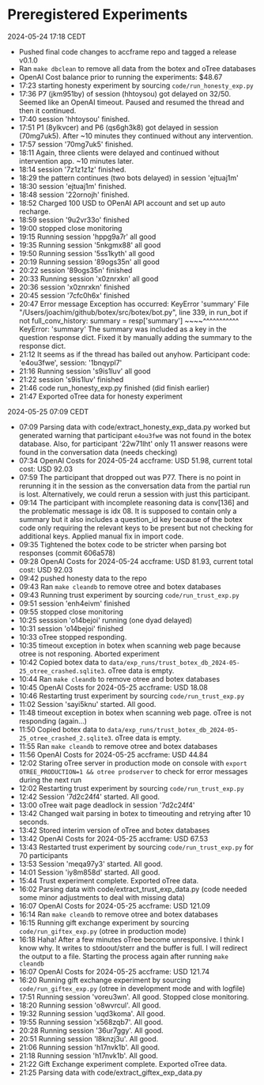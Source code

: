 # Preregistered Experiments

2024-05-24 17:18 CEDT

- Pushed final code changes to accframe repo and tagged a release v0.1.0
- Ran `make dbclean` to remove all data from the botex and oTree databases
- OpenAI Cost balance prior to running the experiments: $48.67
- 17:23 starting honesty experiment by sourcing `code/run_honesty_exp.py`
- 17:36 P7 (jkm951by) of session (hhtoysou) got delayed on 32/50. Seemed like an OpenAI timeout. Paused and resumed the thread and then it continued.
- 17:40 session 'hhtoysou' finished. 
- 17:51 P1 (8ylkvcer) and P6 (qs6gh3k8) got delayed in session (70mg7uk5). After ~10 minutes they continued without any intervention.
- 17:57 session '70mg7uk5' finished.
- 18:11 Again, three clients were delayed and continued without intervention app. ~10 minutes later.
- 18:14 session '7z1z1z1z' finished.
- 18:29 the pattern continues (two bots delayed) in session 'ejtuaj1m'
- 18:30 session 'ejtuaj1m' finished.
- 18:48 session '22ornojh' finished.
- 18:52 Charged 100 USD to OPenAI API account and set up auto recharge.
- 18:59 session '9u2vr33o' finished
- 19:00 stopped close monitoring
- 19:15 Running session 'hppg9a7r' all good
- 19:35 Running session '5nkgmx88' all good
- 19:50 Running session '5ss1kyth' all good
- 20:19 Running session '89ogs35n' all good
- 20:22 session '89ogs35n' finished
- 20:33 Running session 'x0znrxkn' all good
- 20:36 session 'x0znrxkn' finished
- 20:45 session '7cfc0h6x' finished
- 20:47 Error message Exception has occurred: KeyError
'summary'
  File "/Users/joachim/github/botex/src/botex/bot.py", line 339, in run_bot
    if not full_conv_history: summary = resp['summary']
                                        ~~~~^^^^^^^^^^^
KeyError: 'summary'
The summary was included as a key in the question response dict. Fixed it by manually adding the summary to the response dict.
- 21:12 It seems as if the thread has bailed out anyhow. Participant code: 'e4ou3fwe', session: '1bnqypl7'
- 21:16 Running session 's9is1luv' all good
- 21:22 session 's9is1luv' finished
- 21:46 code run_honesty_exp.py finished (did finish earlier)
- 21:47 Exported oTree data for honesty experiment

2024-05-25 07:09 CEDT

- 07:09 Parsing data with code/extract_honesty_exp_data.py worked but generated warning that participant `e4ou3fwe` was not found in the botex database. Also, for participant '22w71lht' only 11 answer reasons were found in the conversation data (needs checking)
- 07:34 OpenAI Costs for 2024-05-24 accframe: USD 51.98, current total cost: USD 92.03
- 07:59 The participant that dropped out was P77. There is no point in rerunning it in the session as the conversation data from the partial run is lost. Alternatively, we could rerun a session with just this participant. 
- 09:14 The participant with incomplete reasoning data is conv[136] and the problematic message is idx 08. It is supposed to contain only a summary but it also includes a question_id key because of the botex code only requiring the relevant keys to be present but not checking for additional keys. Applied manual fix in import code.
- 09:35 Tightened the botex code to be stricter when parsing bot responses (commit 606a578)
- 09:28 OpenAI Costs for 2024-05-24 accframe: USD 81.93, current total cost: USD 92.03
- 09:42 pushed honesty data to the repo
- 09:43 Ran `make cleandb` to remove otree and botex databases
- 09:43 Running trust experiment by sourcing `code/run_trust_exp.py`
- 09:51 session 'enh4eivm' finished
- 09:55 stopped close monitoring 
- 10:25 sesssion 'o14bejoi' running (one dyad delayed)
- 10:31 session 'o14bejoi' finished
- 10:33 oTree stopped responding. 
- 10:35 timeout exception in botex when scanning web page because otree is not responing. Aborted experiment
- 10:42 Copied botex data to `data/exp_runs/trust_botex_db_2024-05-25_otree_crashed.sqlite3`. oTree data is empty.
- 10:44 Ran `make cleandb` to remove otree and botex databases
- 10:45 OpenAI Costs for 2024-05-25 accframe: USD 18.08
- 10:46 Restarting trust experiment by sourcing `code/run_trust_exp.py`
- 11:02 Session 'sayi5knu' started. All good.
- 11:48 timeout exception in botex when scanning web page. oTree is not responding (again...)
- 11:50 Copied botex data to `data/exp_runs/trust_botex_db_2024-05-25_otree_crashed_2.sqlite3`. oTree data is empty.
- 11:55 Ran `make cleandb` to remove otree and botex databases
- 11:56 OpenAI Costs for 2024-05-25 accframe: USD 44.84
- 12:02 Staring oTree server in production mode on console with `export OTREE_PRODUCTION=1 && otree prodserver` to check for error messages during the next run
- 12:02 Restarting trust experiment by sourcing `code/run_trust_exp.py`
- 12:42 Session '7d2c24f4' started. All good.
- 13:00 oTree wait page deadlock in session '7d2c24f4'
- 13:42 Changed wait parsing in botex to timeouting and retrying after 10 seconds.
- 13:42 Stored interim version of oTree and botex databases
- 13:42 OpenAI Costs for 2024-05-25 accframe: USD 67.53
- 13:43 Restarted trust experiment by sourcing `code/run_trust_exp.py` for 70 participants
- 13:53 Session 'meqa97y3' started. All good.
- 14:01 Session 'iy8m858d' started. All good.
- 15:44 Trust experiment complete. Exported oTree data.
- 16:02 Parsing data with code/extract_trust_exp_data.py (code needed some minor adjustments to deal with missing data)
- 16:07 OpenAI Costs for 2024-05-25 accframe: USD 121.09
- 16:14 Ran `make cleandb` to remove otree and botex databases
- 16:15 Running gift exchange experiment by sourcing `code/run_giftex_exp.py` (otree in production mode)
- 16:18 Haha! After a few minutes oTree become unresponsive. I think I know why. It writes to stdoout/sterr and the buffer is full. I will redirect the output to a file. Starting the process again after running `make cleandb`
- 16:07 OpenAI Costs for 2024-05-25 accframe: USD 121.74
- 16:20 Running gift exchange experiment by sourcing `code/run_giftex_exp.py` (otree in development mode and with logfile)
- 17:51 Running session 'voreu3wn'. All good. Stopped close monitoring.
- 18:20 Running session 'o8wvrcul'. All good.
- 19:32 Running session 'uqd3koma'. All good.
- 19:55 Running session 'x568zqb7'. All good.
- 20:28 Running session '36ur7ggy'. All good.
- 20:51 Running session 'l8knzj3u'. All good.
- 21:06 Running session 'h17nvk1b'. All good.
- 21:18 Running session 'h17nvk1b'. All good.
- 21:22 Gift Exchange experiment complete. Exported oTree data.
- 21:25 Parsing data with code/extract_giftex_exp_data.py
